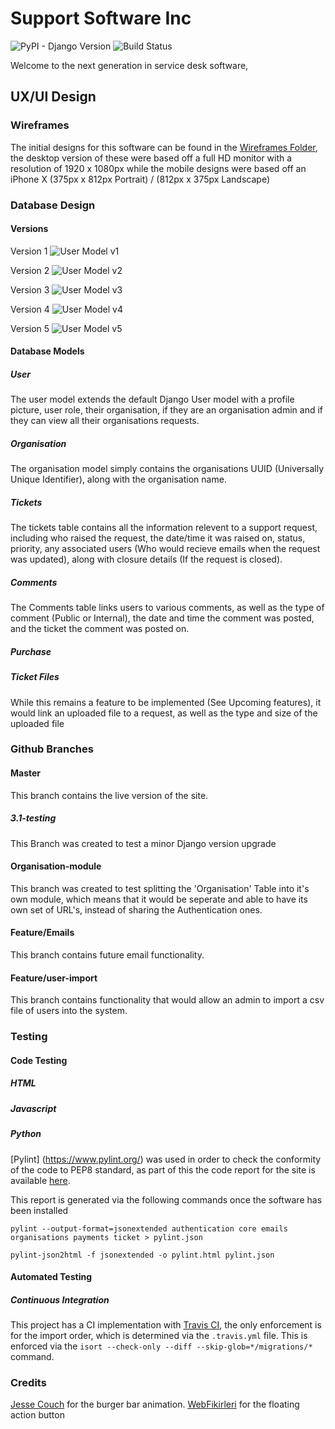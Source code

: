 # Support Software Inc

![PyPI - Django Version](https://img.shields.io/badge/Django-3.0.1-green)
![Build Status](https://travis-ci.org/Lowe54/Support-Software-Inc.svg?branch=master)

Welcome to the next generation in service desk software,

## UX/UI Design

### Wireframes

The initial designs for this software can be found in the [Wireframes Folder](/wireframes), the desktop version of these were based off a full HD monitor with a resolution of 1920 x 1080px while the mobile designs were based off an iPhone X (375px x 812px Portrait) / (812px x 375px Landscape)

### Database Design

#### Versions

Version 1
![User Model v1](/wireframes/database_design_v1.png)

Version 2
![User Model v2](/wireframes/db_design_v2.png)

Version 3
![User Model v3](/wireframes/db_design_v3.png)

Version 4
![User Model v4](/wireframes/db_design_v4.png)

Version 5
![User Model v5](/wireframes/db_design_v5.png)

#### Database Models

##### User

The user model extends the default Django User model with a profile picture, user role, their organisation,  if they are an organisation admin and if they can view all their organisations requests.

##### Organisation

The organisation model simply contains the organisations UUID (Universally Unique Identifier), along with the organisation name.

##### Tickets

The tickets table contains all the information relevent to a support request, including who raised the request, the date/time it was raised on, status, priority, any associated users (Who would recieve emails when the request was updated), along with closure details (If the request is closed).

##### Comments

The Comments table links users to various comments, as well as the type of comment (Public or Internal), the date and time the comment was posted, and the ticket the comment was posted on.

##### Purchase

##### Ticket Files

While this remains a feature to be implemented (See Upcoming features), it would link an uploaded file to a request, as well as the type and size of the uploaded file

### Github Branches

#### Master

This branch contains the live version of the site.

##### 3.1-testing

This Branch was created to test a minor Django version upgrade

#### Organisation-module

This branch was created to test splitting the 'Organisation' Table into it's own module, which means that it would be seperate and able to have its own set of URL's, instead of sharing the Authentication ones.

#### Feature/Emails

This branch contains future email functionality.

#### Feature/user-import

This branch contains functionality that would allow an admin to import a csv file of users into the system.

### Testing

#### Code Testing

##### HTML

##### Javascript

##### Python

[Pylint] (https://www.pylint.org/) was used in order to check the conformity of the code to PEP8 standard, as part of this the code report for the site is available [here](/pylint.html).

This report is generated via the following commands once the software has been installed

`pylint --output-format=jsonextended authentication core emails organisations payments ticket > pylint.json`

`pylint-json2html -f jsonextended -o pylint.html pylint.json`

#### Automated Testing

##### Continuous Integration

This project has a CI implementation with [Travis CI](https://travis-ci.com/), the only enforcement is for the import order, which is determined via the `.travis.yml` file. This is enforced via the `isort --check-only --diff --skip-glob=*/migrations/*` command.

### Credits

[Jesse Couch](https://codepen.io/designcouch/pen/Atyop) for the burger bar animation.
[WebFikirleri](https://codepen.io/WebFikirleri/pen/MLXYKm) for the floating action button